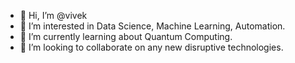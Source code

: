 - 👋 Hi, I’m @vivek
- 👀 I’m interested in Data Science, Machine Learning, Automation. 
- 🌱 I’m currently learning about Quantum Computing. 
- 💞️ I’m looking to collaborate on any new disruptive technologies. 

<!---
vivekanandpkr/vivekanandpkr is a ✨ special ✨ repository because its `README.md` (this file) appears on your GitHub profile.
You can click the Preview link to take a look at your changes.
--->
